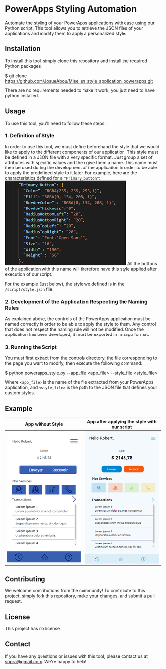 # PowerApps Styling Automation

Automate the styling of your PowerApps applications with ease using our Python script. This tool allows you to retrieve the JSON files of your applications and modify them to apply a personalized style.

## Installation

To install this tool, simply clone this repository and install the required Python packages:

$ git clone https://github.com/JosueAbou/Mise_en_style_application_powerapps.git 

There are no requirements needed to make it work, you just need to have python installed.


## Usage

To use this tool, you'll need to follow these steps:

### 1. Definition of Style
In order to use this tool, we must define beforehand the style that we would like to apply to the different components of our application. This style must be defined in a JSON file with a very specific format. Just group a set of attributes with specific values and then give them a name. This name must then be used during the development of the application in order to be able to apply the predefined style to it later. For example, here are the characteristics defined for a `"Primary_button"`:
![](images/primary_button_style.png)
All the buttons of the application with this name will therefore have this style applied after execution of our script. 

For the example (just below), the style we defined is in the `/script/style.json` file.

### 2. Development of the Application Respecting the Naming Rules
As explained above, the controls of the PowerApps application must be named correctly in order to be able to apply the style to them. Any control that does not respect the naming rule will not be modified. Once the application has been developed, it must be exported in .msapp format.

### 3. Running the Script
You must first extract from the controls directory, the file corresponding to the page you want to modify, then execute the following command:

$ python powerapps_style.py --app_file <app_file> --style_file <style_file>

Where `<app_file>` is the name of the file extracted from your PowerApps application, and `<style_file>` is the path to the JSON file that defines your custom styles.

## Example
App without Style          |  App after applying the style with our script 
:-------------------------:|:-------------------------:
![](images/app_before_applying_style.png)  |  ![](images/app_after_applying_style.png)

## Contributing

We welcome contributions from the community! To contribute to this project, simply fork this repository, make your changes, and submit a pull request.

## License

This project has no license

## Contact

If you have any questions or issues with this tool, please contact us at <sopra@gmail.com>. We're happy to help!
